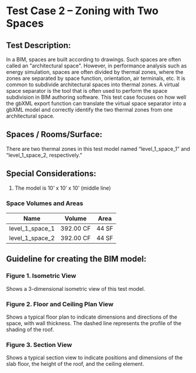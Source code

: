# Test Case 2 – Zoning with Two Spaces
## Test Description:
In a BIM, spaces are built according to drawings. Such spaces are often called an "architectural space". However, in performance analysis such as energy simulation, spaces are often divided by thermal zones, where the zones are separated by space function, orientation, air terminals, etc. It is common to subdivide architectural spaces into thermal zones. A virtual space separator is the tool that is often used to perform the space subdivision in BIM authoring software. This test case focuses on how well the gbXML export function can translate the virtual space separator into a gbXML model and correctly identify the two thermal zones from one architectural space.
## Spaces / Rooms/Surface:
There are two thermal zones in this test model named “level_1_space_1” and “level_1_space_2, respectively.”
## Special Considerations:

1.	The model is 10’ x 10’ x 10’ (middle line)

### Space Volumes and Areas

| Name            | Volume    | Area  |
|-----------------|-----------|-------|
| level_1_space_1 | 392.00 CF | 44 SF |
| level_1_space_2 | 392.00 CF | 44 SF |

## Guideline for creating the BIM model:

### Figure 1. Isometric View
Shows a 3-dimensional isometric view of this test model.

### Figure 2. Floor and Ceiling Plan View
Shows a typical floor plan to indicate dimensions and directions of the space, with wall thickness. The dashed line represents the profile of the shading of the roof.

### Figure 3. Section View
Shows a typical section view to indicate positions and dimensions of the slab floor, the height of the roof, and the ceiling element.
